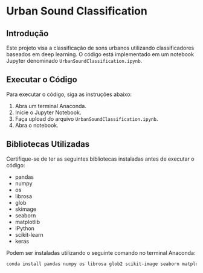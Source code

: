 # Urban Sound Classification

## Introdução
Este projeto visa a classificação de sons urbanos utilizando classificadores baseados em deep learning. O código está implementado em um notebook Jupyter denominado `UrbanSoundClassification.ipynb`.

## Executar o Código
Para executar o código, siga as instruções abaixo:

1. Abra um terminal Anaconda.
2. Inicie o Jupyter Notebook.
3. Faça upload do arquivo `UrbanSoundClassification.ipynb`.
4. Abra o notebook.

## Bibliotecas Utilizadas
Certifique-se de ter as seguintes bibliotecas instaladas antes de executar o código:

- pandas
- numpy
- os
- librosa
- glob 
- skimage
- seaborn
- matplotlib
- IPython
- scikit-learn
- keras

Podem ser instaladas utilizando o seguinte comando no terminal Anaconda:

```bash
conda install pandas numpy os librosa glob2 scikit-image seaborn matplotlib ipython scikit-learn keras
